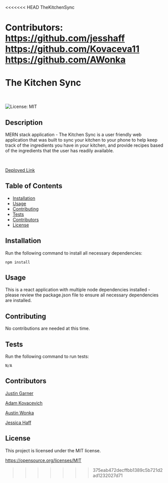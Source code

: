 <<<<<<< HEAD
TheKitchenSync

Contributors:
https://github.com/jesshaff
https://github.com/Kovaceva11
https://github.com/AWonka
=======
# The Kitchen Sync
<br>

![License: MIT](https://img.shields.io/badge/License-MIT-yellow.svg)

## Description
MERN stack application - The Kitchen Sync is a user friendly web application that was built to sync your kitchen to your phone to help keep track of the ingredients you have in your kitchen, and provide recipes based of the ingredients that the user has readily available.

<br>

[Deployed Link](https://thekitchensync.herokuapp.com/)

## Table of Contents
* [Installation](#Installation)
* [Usage](#Usage)
* [Contributing](#Contributing)
* [Tests](#Test)
* [Contributors](#Contributors)    
* [License](#License)

## Installation
Run the following command to install all necessary dependencies:
```
npm install
```

## Usage
This is a react application with multiple node dependencies installed - please review the package.json file to ensure all necessary dependencies are installed.

## Contributing
No contributions are needed at this time.

## Tests
Run the following command to run tests:
```
N/A
```

## Contributors
[Justin Garner](https://github.com/jgarner828)
<br>

[Adam Kovacevich](https://github.com/Kovaceva11)
<br>

[Austin Wonka](https://github.com/AWonka)
<br>

[Jessica Haff](https://github.com/Jesshaff)

## License
This project is licensed under the MIT license.

https://opensource.org/licenses/MIT

>>>>>>> 375eab472decffbb1389c5b721d2ad1232027d71
